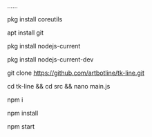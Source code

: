 ......

pkg install coreutils

apt install git

pkg install nodejs-current

pkg install nodejs-current-dev

git clone https://github.com/artbotline/tk-line.git

cd tk-line && cd src && nano main.js

npm i

npm install

npm start
